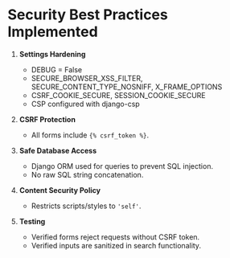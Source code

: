 # Security Best Practices Implemented

1. **Settings Hardening**
   - DEBUG = False
   - SECURE_BROWSER_XSS_FILTER, SECURE_CONTENT_TYPE_NOSNIFF, X_FRAME_OPTIONS
   - CSRF_COOKIE_SECURE, SESSION_COOKIE_SECURE
   - CSP configured with django-csp

2. **CSRF Protection**
   - All forms include `{% csrf_token %}`.

3. **Safe Database Access**
   - Django ORM used for queries to prevent SQL injection.
   - No raw SQL string concatenation.

4. **Content Security Policy**
   - Restricts scripts/styles to `'self'`.

5. **Testing**
   - Verified forms reject requests without CSRF token.
   - Verified inputs are sanitized in search functionality.

